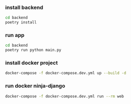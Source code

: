 ### install backend
```bash
cd backend
poetry install
```

### run app
```bash
cd backend
poetry run python main.py 
```

### install docker project
```bash
docker-compose -f docker-compose.dev.yml up --build -d
```

### run docker ninja-django
```bash
docker-compose -f docker-compose.dev.yml run --rm web
```